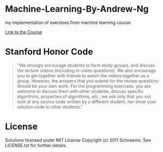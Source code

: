# Machine-Learning-By-Andrew-Ng
my implementation of exersises from machine learning course 

[Link to the Course](https://www.coursera.org/learn/machine-learning)

# Stanford Honor Code
>"We strongly encourage students to form study groups, and discuss the lecture videos (including in-video questions). We also encourage you to get together with friends to watch the videos together as a group. However, the answers that you submit for the review questions should be your own work. For the programming exercises, you are welcome to discuss them with other students, discuss specific algorithms, properties of algorithms, etc.; we ask only that you not look at any source code written by a different student, nor show your solution code to other students."

# License
Solutions licensed under MIT License Copyright (c) 2011 Schneems. See LICENSE.txt for further details.


